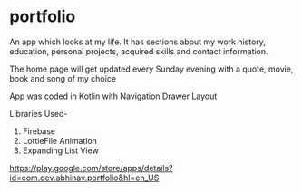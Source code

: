 # portfolio

An app which looks at my life.
It has sections about my work history, education, personal projects, acquired skills and contact information.

The home page will get updated every Sunday evening with a quote, movie, book and song of my choice

App was coded in Kotlin with Navigation Drawer Layout

Libraries Used-
1) Firebase
2) LottieFile Animation
3) Expanding List View

https://play.google.com/store/apps/details?id=com.dev.abhinav.portfolio&hl=en_US
